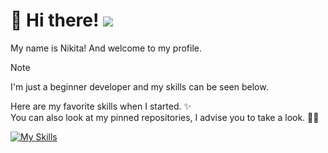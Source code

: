# 👋 Hi there! ![](https://komarev.com/ghpvc/?username=Maatarashiii&color=brightgreen&style=flat)
My name is Nikita! And welcome to my profile.

> [!NOTE]
> I'm just a beginner developer and my skills can be seen below.

Here are my favorite skills when I started. ✨ <br>
You can also look at my pinned repositories, I advise you to take a look. 📌👀

[![My Skills](https://skillicons.dev/icons?i=html,css,js,figma,vscode&theme=light&perline=3)](https://skillicons.dev)
